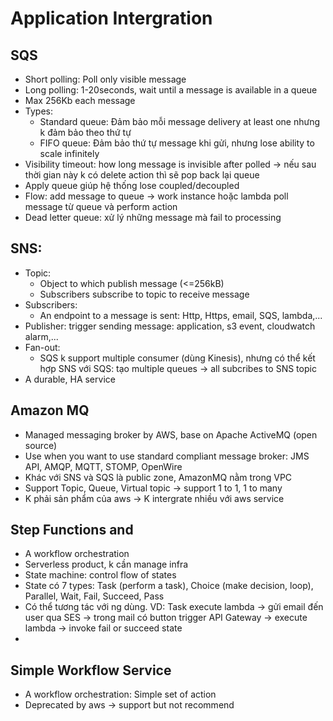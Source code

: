 # Application Intergration

## SQS
  - Short polling: Poll only visible message
  - Long polling: 1-20seconds, wait until a message is available in a queue
  - Max 256Kb each message
  - Types:
    - Standard queue: Đảm bảo mỗi message delivery at least one nhưng k đảm bảo theo thứ tự
    - FIFO queue: Đảm bảo thứ tự message khi gửi, nhưng lose ability to scale infinitely
  - Visibility timeout: how long message is invisible after polled -> nếu sau thời gian này k có delete action thì sẽ pop back lại queue
  - Apply queue giúp hệ thống lose coupled/decoupled
  - Flow: add message to queue -> work instance hoặc lambda poll message từ queue và perform action    
  - Dead letter queue: xử lý những message mà fail to processing
  
## SNS:
  - Topic: 
    - Object to which publish message (<=256kB)
    - Subscribers subscribe to topic to receive message
  - Subscribers:
    - An endpoint to a message is sent: Http, Https, email, SQS, lambda,...
  - Publisher: trigger sending message: application, s3 event, cloudwatch alarm,...
  - Fan-out: 
    - SQS k support multiple consumer (dùng Kinesis), nhưng có thể kết hợp SNS với SQS: tạo multiple queues -> all subcribes to SNS topic
  - A durable, HA service
  
## Amazon MQ
 - Managed messaging broker by AWS, base on Apache ActiveMQ (open source)
 - Use when you want to use standard compliant message broker: JMS API, AMQP, MQTT, STOMP, OpenWire
 - Khác với SNS và SQS là public zone, AmazonMQ nằm trong VPC
 - Support Topic, Queue, Virtual topic -> support 1 to 1, 1 to many
 - K phải sản phẩm của aws -> K intergrate nhiều với aws service
 
## Step Functions and 
 - A workflow orchestration
 - Serverless product,  k cần manage infra
 - State machine: control flow of states
 - State có 7 types: Task (perform a task), Choice (make decision, loop), Parallel, Wait, Fail, Succeed, Pass
 - Có thể tương tác với ng dùng. VD: Task execute lambda -> gửi email đến user qua SES -> trong mail có button trigger API Gateway -> execute lambda -> invoke fail or succeed state
 - 
 
## Simple Workflow Service
 - A workflow orchestration: Simple set of action
 - Deprecated by aws -> support but not recommend
